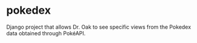 # pokedex
Django project that allows Dr. Oak to see specific views from the Pokedex data obtained through PokéAPI.
